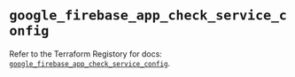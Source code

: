 # `google_firebase_app_check_service_config`

Refer to the Terraform Registory for docs: [`google_firebase_app_check_service_config`](https://registry.terraform.io/providers/hashicorp/google/5.29.0/docs/resources/firebase_app_check_service_config).

